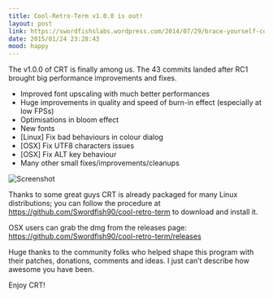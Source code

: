 ```yaml
---
title: Cool-Retro-Term v1.0.0 is out!
layout: post
link: https://swordfishslabs.wordpress.com/2014/07/29/brace-yourself-cool-old-term-is-coming/
date: 2015/01/24 23:28:43
mood: happy
---
```


<!-- https://swordfishslabs.wordpress.com/2015/01/24/cool-retro-term-v1-0-0-is-out/ -->

The v1.0.0 of CRT is finally among us. The 43 commits landed after RC1 brought big performance improvements and fixes.

* Improved font upscaling with much better performances
* Huge improvements in quality and speed of burn-in effect (especially at low FPSs)
* Optimisations in bloom effect
* New fonts
* [Linux] Fix bad behaviours in colour dialog
* [OSX] Fix UTF8 characters issues
* [OSX] Fix ALT key behaviour
* Many other small fixes/improvements/cleanups

![Screenshot](https://i.imgur.com/12EqlpL.png)

Thanks to some great guys CRT is already packaged for many Linux distributions; you can follow the procedure at https://github.com/Swordfish90/cool-retro-term to download and install it.

OSX users can grab the dmg from the releases page: https://github.com/Swordfish90/cool-retro-term/releases

Huge thanks to the community folks who helped shape this program with their patches, donations, comments and ideas. I just can’t describe how awesome you have been.

Enjoy CRT!